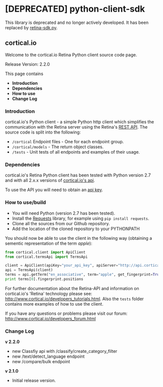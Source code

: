 # [DEPRECATED] python-client-sdk

This library is deprecated and no longer actively developed. It has been replaced by 
[retina-sdk.py](https://github.com/cortical-io/retina-sdk.py).



## cortical.io

Welcome to the cortical.io Retina Python client source code page.

Release Version: 2.2.0

This page contains
<UL>
<LI><B>Introduction</B></LI>
<LI><B>Dependencies</B></LI>
<LI><B>How to use</B></LI>
<LI><B>Change Log</B></LI>
</UL>


### Introduction
cortical.io's Python client - a simple Python http client which simplifies the communication with the Retina server using the Retina's <a href="http://api.cortical.io/">REST API</a>. 
The source code is split into the following:

* `/cortical` Endpoint files - One for each endpoint group.
* `/cortical/models` - The return object classes.
* `/tests` - Unit tests of all endpoints and examples of their usage.


### Dependencies
cortical.io's Retina Python client has been tested with Python version 2.7 and with all 2.x.x versions of <a href="http://api.cortical.io">cortical.io's api</a>.

To use the API you will need to obtain an <a href="http://www.cortical.io/resources_apikey.html">api key</a>.


### How to use/build
* You will need Python (version 2.7 has been tested).
* Install the <a href="http://python-requests.org">Requests</a> library, for example using `pip install requests`.
* Clone all the sources from our Github repository.
* Add the location of the cloned repository to your PYTHONPATH

You should now be able to use the client in the following way (obtaining a sementic representation of the term *apple*):

```python
from cortical.client import ApiClient
from cortical.termsApi import TermsApi

client = ApiClient(apiKey="your_api_key", apiServer="http://api.cortical.io/rest")
api = TermsApi(client)
terms = api.getTerm("en_associative", term="apple", get_fingerprint=True)
print terms[0].fingerprint.positions
```

For further documentation about the Retina-API and information on cortical.io's 'Retina' technology please see: 
http://www.cortical.io/developers_tutorials.html. Also the `tests` folder contains more examples of how to use the client. 

If you have any questions or problems please visit our forum:
http://www.cortical.io/developers_forum.html

### Change Log
<B>v 2.2.0</B>
 * new Classfiy api with /classify/create_category_filter
 * new /text/detect_language endpoint
 * new /compare/bulk endpoint

<B>v 2.1.0</B>
* Initial release version.
